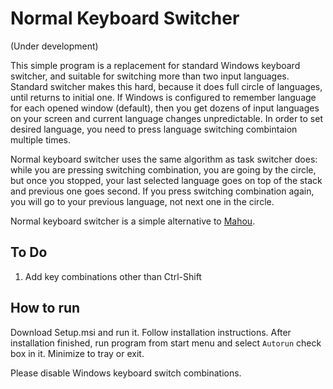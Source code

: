 ﻿# Normal Keyboard Switcher

(Under development)

This simple program is a replacement for standard Windows keyboard switcher, and suitable for switching 
more than two input languages. Standard switcher makes this hard, because it does full circle of 
languages, until returns to initial one. If Windows is configured to remember language for each opened 
window (default), then you get dozens of input languages on your screen and current language
changes unpredictable. In order to set desired language, you need to press language switching
combintaion multiple times.

Normal keyboard switcher uses the same algorithm as task switcher does: while you are pressing switching
combination, you are going by the circle, but once you stopped, your last selected language goes
on top of the stack and previous one goes second. If you press switching combination again, you will
go to your previous language, not next one in the circle.

Normal keyboard switcher is a simple alternative to [Mahou](https://github.com/BladeMight/Mahou).

## To Do

1. Add key combinations other than Ctrl-Shift

## How to run

Download Setup.msi and run it. Follow installation instructions. After installation finished, run program
from start menu and select `Autorun` check box in it. Minimize to tray or exit.

Please disable Windows keyboard switch combinations.





